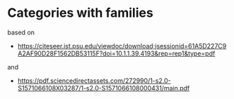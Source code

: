# Categories with families

based on

- <https://citeseer.ist.psu.edu/viewdoc/download;jsessionid=61A5D227C9A2AF90D28F1562DB53115F?doi=10.1.1.39.4193&rep=rep1&type=pdf>

and

- <https://pdf.sciencedirectassets.com/272990/1-s2.0-S1571066108X03287/1-s2.0-S1571066108000431/main.pdf>